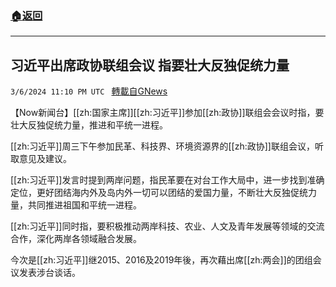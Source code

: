 ###  [:house:返回](README.md)
---


## 习近平出席政协联组会议 指要壮大反独促统力量
`3/6/2024 11:10 PM UTC ` [轉載自GNews](https://gnews.org/articles/2371905)

【Now新闻台】[[zh:国家主席]][[zh:习近平]]参加[[zh:政协]]联组会会议时指，要壮大反独促统力量，推进和平统一进程。

[[zh:习近平]]周三下午参加民革、科技界、环境资源界的[[zh:政协]]联组会议，听取意见及建议。

[[zh:习近平]]发言时提到两岸问题，指民革要在对台工作大局中，进一步找到准确定位，更好团结海内外及岛内外一切可以团结的爱国力量，不断壮大反独促统力量，共同推进祖国和平统一进程。

[[zh:习近平]]同时指，要积极推动两岸科技、农业、人文及青年发展等领域的交流合作，深化两岸各领域融合发展。

今次是[[zh:习近平]]继2015、2016及2019年後，再次藉出席[[zh:两会]]的团组会议发表涉台谈话。
